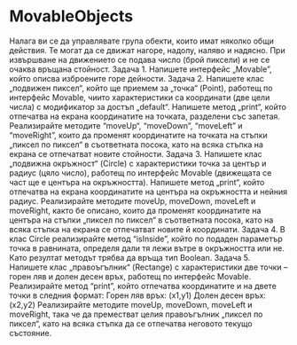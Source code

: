 # MovableObjects
Налага ви се да управлявате група обекти, които имат няколко общи действия.
Те могат да се движат нагоре, надолу, наляво и надясно. При извършване на движението се подава число (брой пиксели) 
и не се очаква връщана стойност. 
Задача 1. Напишете интерфейс „Movable”, който описва изброените горе дейности. 
Задача 2. Напишете клас „подвижен пиксел“, който ще приемем за „точка“ (Point), работещ по интерфейс Movable,
чиито характеристики са координати (две цели числа) с модификатор за достъп „default“. Напишете метод „print“,
който отпечатва на екрана координатите на точката, разделени със запетая. Реализирайте методите “moveUp“, “moveDown”, “moveLeft”
и “moveRight”, които да променят координатите на точката на стъпки „пиксел по пиксел“ в съответната посока,
като на всяка стъпка на екрана се отпечатват новите стойности. 
Задача 3. Напишете клас „подвижна окръжност“ (Circle) с характеристики точка за център и радиус (цяло число),
работещ по интерфейс Movable (движещата се част ще е центъра на окръжността). Напишете метод „print“,
който отпечатва на екрана координатите на центъра на окръжността и нейния радиус. Реализирайте методите moveUp, moveDown,
moveLeft и moveRight, както бе описано, които да променят координатите на центъра на стъпки „пиксел по пиксел“ в съответната посока,
като на всяка стъпка на екрана се отпечатват новите й координати. 
Задача 4. В клас Circle реализирайте метод “isInside”, който по подаден параметър точка в равнината,
определя дали тя лежи вътре в окръжността или не. Като резултат методът трябва да връща тип Boolean. 
Задача 5. Напишете клас „правоъгълник“ (Rectange) с характеристики две точки – горен ляв и долен десен връх, работещ по интерфейс Movable.
Реализирайте метод “print”, който отпечатва координатите и на двете точки в следния формат: 
Горен ляв връх: (x1,y1) 
Долен десен връх: (x2,y2) 
Реализирайте методите moveUp, moveDown, moveLeft и moveRight, така че да преместват целия правоъгълник „пиксел по пиксел“,
като на всяка стъпка да се отпечатва неговото текущо състояние. 
